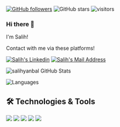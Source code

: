 [![GitHub followers](https://img.shields.io/github/followers/salihyanbal?style=social)](https://github.com/salihyanbal?tab=followers)
![GitHub stars](https://img.shields.io/github/stars/salihyanbal?style=social)
![visitors](https://img.shields.io/badge/dynamic/json?color=informational&label=visitor&query=value&url=https%3A%2F%2Fapi.countapi.xyz%2Fhit%2Fsalihyanbal.salihyanbal%2Freadme)
### Hi there 👋
I'm Salih!

Contact with me via these platforms! 

 <a href="https://www.linkedin.com/in/salih-yanbal-793916196/" target="_blank" rel="nofollow"><img alt="Salih's Linkedin" src="https://img.shields.io/badge/LinkedIn-0077B5?style=for-the-badge&logo=linkedin&logoColor=white" /></a>
 <a href="mailto:salixynbl@gmail.com" target="_blank" rel="nofollow"><img alt="Salih's Mail Address" src="https://img.shields.io/badge/Gmail-D14836?style=for-the-badge&logo=gmail&logoColor=white" /></a>

![salihyanbal GitHub Stats](https://github-readme-stats.vercel.app/api?username=salihyanbal&show_icons=true&hide=contribs,prs&cache_seconds=86400&theme=dark)


![Languages](https://github-readme-stats.vercel.app/api/top-langs/?username=salihyanbal&layout=compact&theme=dark)

## 🛠 Technologies & Tools 
<img src="https://img.shields.io/badge/C%23-5C2D91?style=for-the-badge&logo=c-sharp&logoColor=white"></img>
<img src="https://img.shields.io/badge/.NET-5C2D91?style=for-the-badge&logo=.net&logoColor=white"></img>
<img src="https://img.shields.io/badge/.NETCore-5C2D91?style=for-the-badge&logo=.net&logoColor=white"></img>
<img src="https://img.shields.io/badge/Microsoft_SQL_Server-CC2927?style=for-the-badge&logo=microsoft-sql-server&logoColor=white"></img>
<img src="https://img.shields.io/badge/Java-red?style=for-the-badge&logo=Java&logoColor=white"></img>

<!--
**salihyanbal/salihyanbal** is a ✨ _special_ ✨ repository because its `README.md` (this file) appears on your GitHub profile.

Here are some ideas to get you started:

- 🔭 I’m currently working on ...
- 🌱 I’m currently learning ...
- 👯 I’m looking to collaborate on ...
- 🤔 I’m looking for help with ...
- 💬 Ask me about ...
- 📫 How to reach me: ...
- 😄 Pronouns: ...
- ⚡ Fun fact: ...
-->
